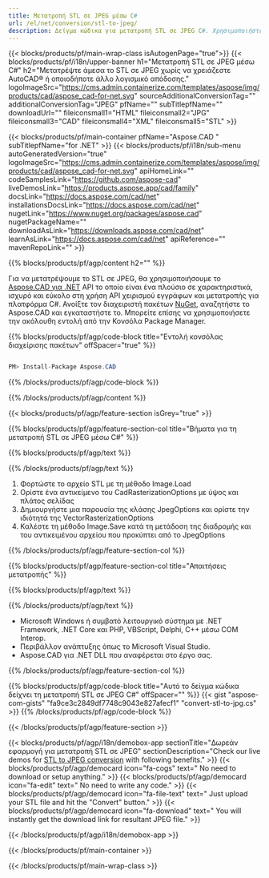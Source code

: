 ```yaml
---
title: Μετατροπή STL σε JPEG μέσω C# 
url: /el/net/conversion/stl-to-jpeg/ 
description: Δείγμα κώδικα για μετατροπή STL σε JPEG C#. Χρησιμοποιήστε παράδειγμα κώδικα API για ομαδική μετατροπή αρχείων STL σε JPEG εντός VB.NET, Asp.NET ή οποιασδήποτε εφαρμογής που βασίζεται σε .NET.
---
```


{{< blocks/products/pf/main-wrap-class isAutogenPage="true">}}
{{< blocks/products/pf/i18n/upper-banner h1="Μετατροπή STL σε JPEG μέσω C#" h2="Μετατρέψτε άμεσα το STL σε JPEG χωρίς να χρειάζεστε AutoCAD® ή οποιοδήποτε άλλο λογισμικό απόδοσης." logoImageSrc="https://cms.admin.containerize.com/templates/aspose/img/products/cad/aspose_cad-for-net.svg" sourceAdditionalConversionTag="" additionalConversionTag="JPEG" pfName="" subTitlepfName="" downloadUrl="" fileiconsmall1="HTML" fileiconsmall2="JPG" fileiconsmall3="CAD" fileiconsmall4="XML" fileiconsmall5="STL" >}}

{{< blocks/products/pf/main-container pfName="Aspose.CAD " subTitlepfName="for .NET" >}}
{{< blocks/products/pf/i18n/sub-menu autoGeneratedVersion="true" logoImageSrc="https://cms.admin.containerize.com/templates/aspose/img/products/cad/aspose_cad-for-net.svg" apiHomeLink="" codeSamplesLink="https://github.com/aspose-cad" liveDemosLink="https://products.aspose.app/cad/family" docsLink="https://docs.aspose.com/cad/net" installationsDocsLink="https://docs.aspose.com/cad/net" nugetLink="https://www.nuget.org/packages/aspose.cad" nugetPackageName="" downloadAsLink="https://downloads.aspose.com/cad/net" learnAsLink="https://docs.aspose.com/cad/net" apiReference="" mavenRepoLink="" >}}

{{% blocks/products/pf/agp/content h2="" %}}

Για να μετατρέψουμε το STL σε JPEG, θα χρησιμοποιήσουμε το <a href=https://products.aspose.com/cad/net>Aspose.CAD για .NET</a> API το οποίο είναι ένα πλούσιο σε χαρακτηριστικά, ισχυρό και εύκολο στη χρήση API χειρισμού εγγράφων και μετατροπής για πλατφόρμα C#. Ανοίξτε τον διαχειριστή πακέτων <a href=https://www.nuget.org/packages/aspose.cad>NuGet</a>, αναζητήστε το Aspose.CAD και εγκαταστήστε το. Μπορείτε επίσης να χρησιμοποιήσετε την ακόλουθη εντολή από την Κονσόλα Package Manager.

{{% blocks/products/pf/agp/code-block title="Εντολή κονσόλας διαχείρισης πακέτων" offSpacer="true" %}}

```cs

PM> Install-Package Aspose.CAD

```

{{% /blocks/products/pf/agp/code-block %}}

{{% /blocks/products/pf/agp/content %}}

{{< blocks/products/pf/agp/feature-section isGrey="true" >}}

{{% blocks/products/pf/agp/feature-section-col title="Βήματα για τη μετατροπή STL σε JPEG μέσω C#" %}}

{{% blocks/products/pf/agp/text %}}

{{% /blocks/products/pf/agp/text %}}

1. Φορτώστε το αρχείο STL με τη μέθοδο Image.Load
1. Ορίστε ένα αντικείμενο του CadRasterizationOptions με ύψος και πλάτος σελίδας
1. Δημιουργήστε μια παρουσία της κλάσης JpegOptions και ορίστε την ιδιότητά της VectorRasterizationOptions
1. Καλέστε τη μέθοδο Image.Save κατά τη μετάδοση της διαδρομής και του αντικειμένου αρχείου που προκύπτει από το JpegOptions

{{% /blocks/products/pf/agp/feature-section-col %}}

{{% blocks/products/pf/agp/feature-section-col title="Απαιτήσεις μετατροπής" %}}

{{% blocks/products/pf/agp/text %}}

{{% /blocks/products/pf/agp/text %}}

- Microsoft Windows ή συμβατό λειτουργικό σύστημα με .NET Framework, .NET Core και PHP, VBScript, Delphi, C++ μέσω COM Interop.
- Περιβάλλον ανάπτυξης όπως το Microsoft Visual Studio.
- Aspose.CAD για .NET DLL που αναφέρεται στο έργο σας.

{{% /blocks/products/pf/agp/feature-section-col %}}

{{% blocks/products/pf/agp/code-block title="Αυτό το δείγμα κώδικα δείχνει τη μετατροπή STL σε JPEG C#" offSpacer="" %}}
{{< gist "aspose-com-gists" "fa9ce3c2849df7748c9043e827afecf1" "convert-stl-to-jpg.cs" >}}
{{% /blocks/products/pf/agp/code-block %}}

{{< /blocks/products/pf/agp/feature-section >}}    

<!-- aboutfile Starts -->

{{< blocks/products/pf/agp/i18n/demobox-app sectionTitle="Δωρεάν εφαρμογή για μετατροπή STL σε JPEG" sectionDescription="Check our live demos for [STL to JPEG conversion](https://products.aspose.app/cad/conversion/stl-to-jpeg) with following benefits." >}}
        {{< blocks/products/pf/agp/democard icon="fa-cogs" text=" No need to download or setup anything." >}}
        {{< blocks/products/pf/agp/democard icon="fa-edit" text=" No need to write any code." >}}
        {{< blocks/products/pf/agp/democard icon="fa-file-text" text=" Just upload your STL file and hit the \"Convert\" button." >}}
        {{< blocks/products/pf/agp/democard icon="fa-download" text=" You will instantly get the download link for resultant JPEG file." >}}
 
   
{{< /blocks/products/pf/agp/i18n/demobox-app >}}

<!-- aboutfile Ends -->

{{< /blocks/products/pf/main-container >}}
    
{{< /blocks/products/pf/main-wrap-class >}}